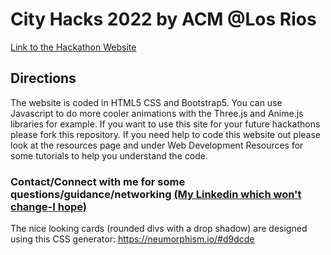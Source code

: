 <h1>City Hacks 2022 by ACM @Los Rios</h1>
<p>
    <a href="https://losriosacm.github.io/CityHacks2022/">Link to the Hackathon Website</a>
</p>

<h2>
  Directions
</h2>

<p>
The website is coded in HTML5 CSS and Bootstrap5. You can use Javascript to do more cooler animations with the Three.js and Anime.js libraries for example.
If you want to use this site for your future hackathons please fork this repository.
If you need help to code this website out please look at the resources page and under Web Development Resources for some tutorials to help you understand the code.
</p>

<h3>
    Contact/Connect with me for some questions/guidance/networking <a href="https://www.linkedin.com/in/ishanmeher/">(My Linkedin which won't change-I hope)</a>
</h3>

<p>
The nice looking cards (rounded divs with a drop shadow) are designed using this CSS generator:
<a href="https://neumorphism.io/#d9dcde">https://neumorphism.io/#d9dcde</a>
</p>